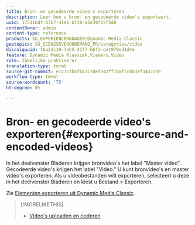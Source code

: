 ```yaml
---
title: Bron- en gecodeerde video's exporteren
description: Leer hoe u bron- en gecodeerde video's exporteert.
uuid: 17511bdf-27b7-41e1-bf39-a5e39f55f5d8
contentOwner: admin
content-type: reference
products: SG_EXPERIENCEMANAGER/Dynamic-Media-Classic
geptopics: SG_SCENESEVENONDEMAND_PK/categories/video
discoiquuid: f6a2dc19-7eb5-41f7-b6f2-de1979ed1d4e
feature: Dynamic Media Klassiek,Viewers,Video
role: Zakelijke praktiserer
translation-type: tm+mt
source-git-commit: e727c1b5fb43c7def842ff1bafcc8b3ef3437cde
workflow-type: tm+mt
source-wordcount: '75'
ht-degree: 0%

---
```



# Bron- en gecodeerde video&#39;s exporteren{#exporting-source-and-encoded-videos}

In het deelvenster Bladeren krijgen bronvideo&#39;s het label &quot;Master video&quot;. Gecodeerde video&#39;s krijgen het label &quot;Video.&quot; U kunt bronvideo&#39;s en master video&#39;s exporteren. Als u videobestanden wilt exporteren, selecteert u deze in het deelvenster Bladeren en kiest u Bestand > Exporteren.

Zie [Elementen exporteren uit Dynamic Media Classic](exporting-assets-from-dmc.md#exporting-assets-from-dmc).

>[!MORELIKETHIS]
>
>* [Video&#39;s uploaden en coderen](uploading-encoding-videos.md#uploading_and_encoding_videos)


